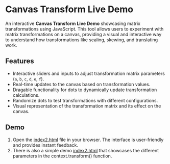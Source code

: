 # Canvas Transform Live Demo

An interactive **Canvas Transform Live Demo** showcasing matrix transformations using JavaScript. This tool allows users to experiment with matrix transformations on a canvas, providing a visual and interactive way to understand how transformations like scaling, skewing, and translating work.

## Features

- Interactive sliders and inputs to adjust transformation matrix parameters (`a`, `b`, `c`, `d`, `e`, `f`).
- Real-time updates to the canvas based on transformation values.
- Dragable functionality for dots to dynamically update transformation calculations.
- Randomize dots to test transformations with different configurations.
- Visual representation of the transformation matrix and its effect on the canvas.

## Demo

1. Open the [index2.html](https://theogibbons.github.io/context-transform-demo/index2.html) file in your browser. The interface is user-friendly and provides instant feedback.
2. There is also a simple demo [index2.html](https://theogibbons.github.io/context-transform-demo/index2.html) that showcases the different parameters in the context.transform() function.
